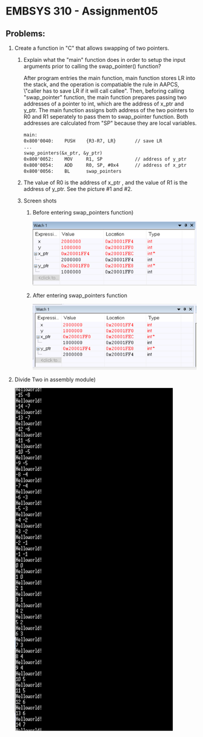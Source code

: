 # EMBSYS 310 - Assignment05

## Problems:

1. Create a function in \"C\" that allows swapping of two pointers.
   
   1. Explain what the \"main\" function does in order to setup the input arguments prior to calling the swap_pointer() function?
      
      After program entries the main function, main function stores LR into the stack, and the operation is compatiable the rule in AAPCS, \\"caller has to save LR if it will call callee\". Then, beforing calling \"swap\_pointer\" function, the main function prepares passing two addresses of a pointer to int, which are the address of x_ptr and y\_ptr. The main function assigns both address of the two pointers to R0 and R1 seperately to pass them to swap\_pointer function. Both addresses are calculated from \"SP\" because they are local variables.
      
      ```
      main:
      0x800'0040:    PUSH    {R3-R7, LR}       // save LR
      ...
      swap_pointers(&x_ptr, &y_ptr)
      0x800'0052:    MOV     R1, SP            // address of y_ptr
      0x800'0054:    ADD     R0, SP, #0x4      // address of x_ptr
      0x800'0056:    BL      swap_pointers
      ```
   
   2. The value of R0 is the address of x\_ptr , and the value of R1 is the address of y\_ptr. See the picture \#1 and \#2.
   
   3. Screen shots
      
      1. Before entering swap\_pointers function)
         
         ![before_calling_function](./before_calling_func.PNG)
      
      2. After entering swap_pointers function
         
         ![return_from_function](./returning_from_func.PNG)

2. Divide Two in assembly module)
   
   ![divide_two_term](./divide_two_term.PNG)
